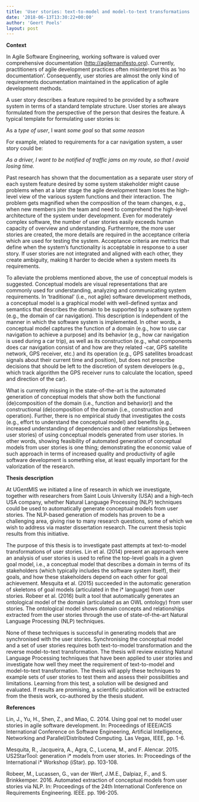 ```yaml
---
title: 'User stories: text-to-model and model-to-text transformations  (Margaux Vander Plaetsen)'
date: '2018-06-13T13:30:22+00:00'
author: 'Geert Poels'
layout: post
---
```


**Context**

In Agile Software Engineering, working software is valued over comprehensive documentation (http://agilemanifesto.org). Currently, practitioners of agile development practices often misinterpret this as ‘no documentation’. Consequently, user stories are almost the only kind of requirements documentation maintained in the application of agile development methods.

A user story describes a feature required to be provided by a software system in terms of a standard template structure. User stories are always formulated from the perspective of the person that desires the feature. A typical template for formulating user stories is:

As a *type of user*, I want *some goal* so that *some reason*

For example, related to requirements for a car navigation system, a user story could be:

*As a driver, I want to be notified of traffic jams on my route, so that I avoid losing time.*

Past research has shown that the documentation as a separate user story of each system feature desired by some system stakeholder might cause problems when at a later stage the agile development team loses the high-level view of the various system functions and their interaction. The problem gets magnified when the composition of the team changes, e.g., when new members join the team and need to comprehend the high-level architecture of the system under development. Even for moderately complex software, the number of user stories easily exceeds human capacity of overview and understanding. Furthermore, the more user stories are created, the more details are required in the acceptance criteria which are used for testing the system. Acceptance criteria are metrics that define when the system’s functionality is acceptable in response to a user story. If user stories are not integrated and aligned with each other, they create ambiguity, making it harder to decide when a system meets its requirements.

To alleviate the problems mentioned above, the use of conceptual models is suggested. Conceptual models are visual representations that are commonly used for understanding, analyzing and communicating system requirements. In ‘traditional’ (i.e., not agile) software development methods, a conceptual model is a graphical model with well-defined syntax and semantics that describes the domain to be supported by a software system (e.g., the domain of car navigation). This description is independent of the manner in which the software system is implemented. In other words, a conceptual model captures the function of a domain (e.g., how to use car navigation to achieve a purpose) and its behavior (e.g., how car navigation is used during a car trip), as well as its construction (e.g., what components does car navigation consist of and how are they related -car, GPS satellite network, GPS receiver, etc.) and its operation (e.g., GPS satellites broadcast signals about their current time and position), but does not prescribe decisions that should be left to the discretion of system developers (e.g., which track algorithm the GPS receiver runs to calculate the location, speed and direction of the car).

What is currently missing in the state-of-the-art is the automated generation of conceptual models that show both the functional (de)composition of the domain (i.e., function and behavior)) and the constructional (de)composition of the domain (i.e., construction and operation). Further, there is no empirical study that investigates the costs (e.g., effort to understand the conceptual model) and benefits (e.g., increased understanding of dependencies and other relationships between user stories) of using conceptual models generated from user stories. In other words, showing feasibility of automated generation of conceptual models from user stories is one thing; demonstrating the economic value of such approach in terms of increased quality and productivity of agile software development is something else, at least equally important for the valorization of the research.

**Thesis description**

At UGentMIS we initiated a line of research in which we investigate, together with researchers from Saint Louis University (USA) and a high-tech USA company, whether Natural Language Processing (NLP) techniques could be used to automatically generate conceptual models from user stories. The NLP-based generation of models has proven to be a challenging area, giving rise to many research questions, some of which we wish to address via master dissertation research. The current thesis topic results from this initiative.

The purpose of this thesis is to investigate past attempts at text-to-model transformations of user stories. Lin et al. (2014) present an approach were an analysis of user stories is used to refine the top-level goals in a given goal model, i.e., a conceptual model that describes a domain in terms of its stakeholders (which typically includes the software system itself), their goals, and how these stakeholders depend on each other for goal achievement. Mesquita et al. (2015) succeeded in the automatic generation of skeletons of goal models (articulated in the i\* language) from user stories. Robeer et al. (2016) built a tool that automatically generates an ontological model of the domain (articulated as an OWL ontology) from user stories. The ontological model shows domain concepts and relationships extracted from the user stories through the use of state-of-the-art Natural Language Processing (NLP) techniques.

None of these techniques is successful in generating models that are synchronised with the user stories. Synchronising the conceptual model and a set of user stories requires both text-to-model transformation and the reverse model-to-text transformation. The thesis will review existing Natural Language Processing techniques that have been applied to user stories and investigate how well they meet the requirement of text-to-model and model-to-text transformation. The thesis will apply these techniques to example sets of user stories to test them and assess their possibilities and limitations. Learning from this test, a solution will be designed and evaluated. If results are promising, a scientific publication will be extracted from the thesis work, co-authored by the thesis student.

**References**

Lin, J., Yu, H., Shen, Z., and Miao, C. 2014. Using goal net to model user stories in agile software development. In: Proceedings of IEEE/ACIS International Conference on Software Engineering, Artificial Intelligence, Networking and Parallel/Distributed Computing. Las Vegas, IEEE, pp. 1-6.

Mesquita, R., Jacqueira, A., Agra, C., Lucena, M., and F. Alencar. 2015. US2StarTool: generation i\* models from user stories. In: Proceedings of the International i\* Workshop (iStar). pp. 103-108.

Robeer, M., Lucassen, G., van der Werf, J.M.E., Dalpiaz, F., and S. Brinkkemper. 2016. Automated extraction of conceptual models from user stories via NLP. In: Proceedings of the 24th International Conference on Requirements Engineering. IEEE. pp. 196-205.